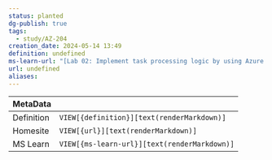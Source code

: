 ```yaml
---
status: planted
dg-publish: true
tags:
  - study/AZ-204
creation_date: 2024-05-14 13:49
definition: undefined
ms-learn-url: "[Lab 02: Implement task processing logic by using Azure Functions](https://microsoftlearning.github.io/AZ-204-DevelopingSolutionsforMicrosoftAzure/Instructions/Labs/AZ-204_lab_02.html)"
url: undefined
aliases:
---
```


| MetaData   |                                              |
| ---------- | -------------------------------------------- |
| Definition | `VIEW[{definition}][text(renderMarkdown)]`   |
| Homesite   | `VIEW[{url}][text(renderMarkdown)]`          |
| MS Learn   | `VIEW[{ms-learn-url}][text(renderMarkdown)]` |
